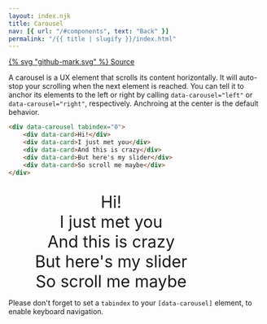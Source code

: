 ```yaml
---
layout: index.njk
title: Carousel
nav: [{ url: "/#components", text: "Back" }]
permalink: "/{{ title | slugify }}/index.html"
---
```


<a href="https://github.com/iamschulz/ssstyles/blob/main/css/carousel.css" data-button>{% svg "github-mark.svg" %} Source</a>

A carousel is a UX element that scrolls its content horizontally. It will auto-stop your scrolling when the next element is reached. You can tell it to anchor its elements to the left or right by calling `data-carousel="left"` or `data-carousel="right"`, respectively. Anchroing at the center is the default behavior.

<style>
    .demo {
        [data-card] {
            width: 80%;
            display: grid;
            place-items: center;
            font-size: 2rem;
            background: var(--col-bg3);
        }
    }
</style>

```html
<div data-carousel tabindex="0">
	<div data-card>Hi!</div>
	<div data-card>I just met you</div>
	<div data-card>And this is crazy</div>
	<div data-card>But here's my slider</div>
	<div data-card>So scroll me maybe</div>
</div>
```

<br>
<div data-carousel tabindex="0" class="demo">
    <div data-card>Hi!</div>
    <div data-card>I just met you</div>
    <div data-card>And this is crazy</div>
    <div data-card>But here's my slider</div>
    <div data-card>So scroll me maybe</div>
</div>

Please don't forget to set a `tabindex` to your `[data-carousel]` element, to enable keyboard navigation.
